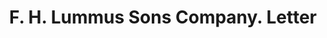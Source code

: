 ---
doi: 10.7916/D8572Q2B
date_other: '1909'
date_other_textual: '1909'
form: correspondence
genre:
- Letters (correspondence)
name:
- F. H. Lummus Sons Company
object_in_context_url: https://biggert.cul.columbia.edu/items/view/ave_biggert_00119
subject_hierarchical_geographic:
- Columbus, Georgia, United States
subject_name:
- F. H. Lummus Sons Company
title: F. H. Lummus Sons Company. Letter
sort_title: F. H. Lummus Sons Company. Letter
call_number: ave_biggert_00119
coordinates:
- 32.492222222222225,-84.94027777777778
pid: ave_biggert_00119
identifiers: ave_biggert_00119
canvas_id: ldpd:395394
permalink: "/items/ave_biggert_00119/"
layout: iiif-image-page
---